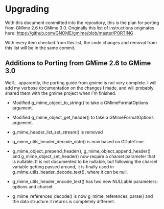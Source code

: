 Upgrading
=========

With this document committed into the repository, this is the plan for porting
from GMime 2.6 to GMime 3.0. Originally this list of instructions originates here:
https://github.com/GNOME/gmime/blob/master/PORTING

With every item checked from this list, the code changes and removal from this list
will be in the same commit.


Additions to Porting from GMime 2.6 to GMime 3.0
------------------------------------------------

Well... apparently, the porting guide from gmime is not very complete. I will add my
verbose documentation on the changes I made, and will probably shared them with the
gmime project when I'm finished.

- Modified g_mime_object_to_string() to take a GMimeFormatOptions argument.

- Modified g_mime_object_get_header() to take a GMimeFormatOptions argument.

- g_mime_header_list_set_stream() is removed

- g_mime_utils_header_decode_date() is now based on GDateTime.

- g_mime_object_prepend_header(), g_mime_object_append_header() and
  g_mime_object_set_header() now require a charset parameter that is nullable.
  It is not documented to be nullable, but following the
  charset variable getting passed around, it is finally used in
  g_mime_utils_header_decode_text(), where it can be null.

- g_mime_utils_header_encode_text() has two new NULLable parameters: options and charset

- g_mime_references_decode() is now g_mime_references_parse() and the data structure it
  returns is completely different.